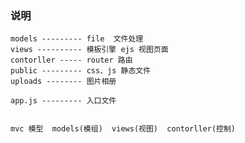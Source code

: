 ### 说明 

    models --------- file  文件处理
    views ---------- 模板引擎 ejs 视图页面
    contorller ----- router 路由
    public --------- css、js 静态文件
    uploads -------- 图片相册

    app.js --------- 入口文件


    mvc 模型  models(模组)  views(视图)  contorller(控制)
  